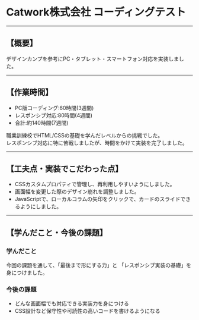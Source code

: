 # Catwork株式会社 コーディングテスト
- - -
## 【概要】
デザインカンプを参考にPC・タブレット・スマートフォン対応を実装しました。
- - -
## 【作業時間】
+ PC版コーディング:60時間(3週間)
+ レスポンシブ対応:80時間(4週間)
+ 合計:約140時間(7週間)

職業訓練校でHTML/CSSの基礎を学んだレベルからの挑戦でした。  
レスポンシブ対応に特に苦戦しましたが、時間をかけて実装を完了しました。
- - -
## 【工夫点・実装でこだわった点】
+ CSSカスタムプロパティで管理し、再利用しやすいようにしました。
+ 画面幅を変更した際のデザイン崩れを調整しました。
+ JavaScriptで、ローカルコラムの矢印をクリックで、カードのスライドできるようにしました。
- - -
## 【学んだこと・今後の課題】
### 学んだこと
今回の課題を通して、「最後まで形にする力」と 「レスポンシブ実装の基礎」を身につけました。

### 今後の課題
+ どんな画面幅でも対応できる実装力を身につける
+ CSS設計など保守性や可読性の高いコードを書けるようになる


